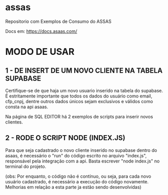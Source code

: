 # assas
Repositorio com Exemplos de Consumo do ASSAS

Docs em:
https://docs.asaas.com/

# MODO DE USAR
## 1 - DE INSERT DE UM NOVO CLIENTE NA TABELA SUPABASE

Certifique-se de que haja um novo usuario inserido na tabela do supabase. É estritamente importante que todos os dados do usuário como email, cfp_cnpj, dentre outros dados únicos sejam exclusivos e válidos como consta na api asaas.

  Na página de SQL EDITOR há 2 exemplos de scripts para inserir novos clientes.

## 2 - RODE O SCRIPT NODE (INDEX.JS)

Para que seja cadastrado o novo cliente inserido no supabase dentro do asaas, é necessário o "run" do código escrito no arquivo "index.js", responsável pela integração com a api. Basta escrever "node index.js" no terminal do projeto.

(obs: Por enquanto, o código não é contínuo, ou seja, para cada novo usuário cadastrado, é necessário a execução do código novamente. Melhorias em relação a esta parte ja estão sendo desenvolvidas)
